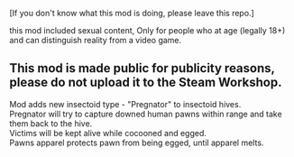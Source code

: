 [If you don't know what this mod is doing, please leave this repo.]

this mod included sexual content, Only for people who at age (legally 18+) and can distinguish reality from a video game.

This mod is made public for publicity reasons, please do not upload it to the Steam Workshop.
----------------------------------------------------------------------------------------------------------------------------------

Mod adds new insectoid type - "Pregnator" to insectoid hives.  
Pregnator will try to capture downed human pawns within range and take them back to the hive.  
Victims will be kept alive while cocooned and egged.  
Pawns apparel protects pawn from being egged, until apparel melts.